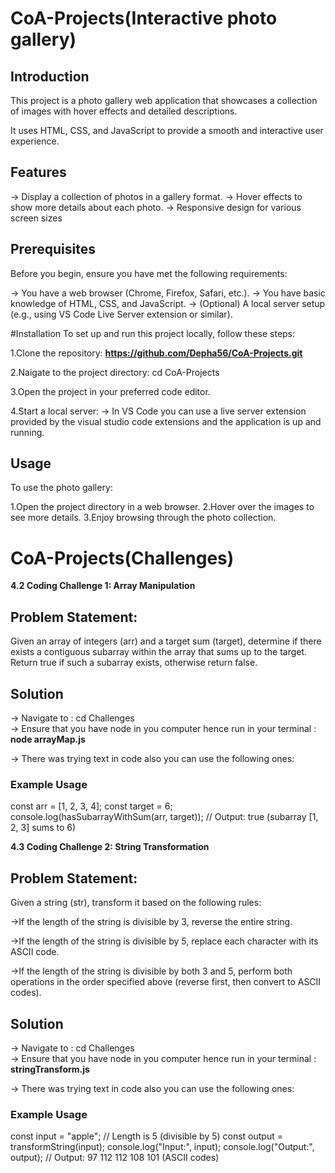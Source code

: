 # CoA-Projects(Interactive photo gallery)

## Introduction
This project is a photo gallery web application that showcases a collection of images with hover effects and detailed descriptions.

It uses HTML, CSS, and JavaScript to provide a smooth and interactive user experience.

## Features
-> Display a collection of photos in a gallery format.
-> Hover effects to show more details about each photo.
-> Responsive design for various screen sizes

## Prerequisites
Before you begin, ensure you have met the following requirements:

-> You have a web browser (Chrome, Firefox, Safari, etc.).
-> You have basic knowledge of HTML, CSS, and JavaScript.
-> (Optional) A local server setup (e.g., using VS Code Live Server extension or similar).

#Installation
To set up and run this project locally, follow these steps:

1.Clone the repository:
    <b>https://github.com/Depha56/CoA-Projects.git</b>

2.Naigate to the project directory:
     cd CoA-Projects

3.Open the project in your preferred code editor.

4.Start a local server: 
-> In VS Code you can use a live server extension provided by the visual studio code extensions and the application is up and running.

## Usage
To use the photo gallery:

1.Open the project directory in a web browser.
2.Hover over the images to see more details.
3.Enjoy browsing through the photo collection.


# CoA-Projects(Challenges)

<b>4.2 Coding Challenge 1: Array Manipulation</b>

## Problem Statement:

Given an array of integers (arr) and a target sum (target), determine if there exists a contiguous subarray within the array that sums up to the target. Return true if such a subarray exists, otherwise return false.

## Solution 
-> Navigate to : cd Challenges  
-> Ensure that you have node in  you computer hence run in your terminal : 
<b> node arrayMap.js </b>

-> There was trying text in code also you can use the following ones:

### Example Usage
const arr = [1, 2, 3, 4];
const target = 6;
console.log(hasSubarrayWithSum(arr, target)); // Output: true (subarray [1, 2, 3] sums to 6)

<b>4.3 Coding Challenge 2: String Transformation</b>

## Problem Statement:

Given a string (str), transform it based on the following rules:

->If the length of the string is divisible by 3, reverse the entire string.

->If the length of the string is divisible by 5, replace each character with its ASCII code.

->If the length of the string is divisible by both 3 and 5, perform both operations in the order specified above (reverse first, then convert to ASCII codes).

## Solution 
-> Navigate to : cd Challenges  
-> Ensure that you have node in  you computer hence run in your terminal : 
<b> stringTransform.js </b>

-> There was trying text in code also you can use the following ones:

### Example Usage
const input = "apple"; // Length is 5 (divisible by 5)
const output = transformString(input);
console.log("Input:", input);
console.log("Output:", output); // Output: 97 112 112 108 101 (ASCII codes)





